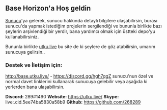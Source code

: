 ## Base Horizon'a Hoş geldin

[Sunucu](https://discord.gg/hgh7qgZ)'ya gelerek, sunucu hakkında detaylı bilgilere ulaşabilirsin, burası sunucu'da yapmak istediğim projelerin sergilendiği ve bununla birlikte bazı şeylerin arşivlendiği bir yerdir, bana yardımcı olmak için üstteki depo'yu kullanabilirsiniz.

Bununla birlikte [utku.live](https://utku.live/) bu site de ki şeylere de göz atabilirsin, umarım sunucuya gelirsin..

### Destek ve İletişim için:

http://base.utku.live/ - https://discord.gg/hgh7qgZ sunucu'nun özel ve normal davet linklerini kullanarak sunucuya gelebilir veya aşağıda ki yerlerden bana ulaşabilirsin.

__**Discord:**__ 289#1490 __**Website:**__ https://utku.live/ __**Skype:**__ live:.cid.5ee74ba5830a58b9 __**Github:**__ https://github.com/268289

